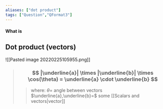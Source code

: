 ```yaml
---
aliases: ["dot product"]
tags: ["Question","QFormat3"]
---
```


#### What is
## Dot product (vectors)

![[Pasted image 20220225105955.png]]

> ### $$ |\underline{a}| \times |\underline{b}| \times \cos(\theta) = \underline{a} \cdot \underline{b} $$ 
>> where:
>> $\theta=$ angle between vectors
>> $\underline{a},\underline{b}=$ some [[Scalars and vectors|vector]]
